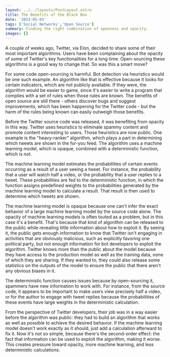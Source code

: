 ```yaml
---
layout: ../../layouts/PostLayout.astro
title: The Benefits of the Black Box
date: '2023-05-03'
tags: ['Social Networks','Open Source']
summary: Finding the right combination of openness and opacity.
images: []
---
```


A couple of weeks ago, Twitter, via Elon, decided to share some of their most important algorithms. Users have been complaining about the opacity of some of Twitter's key functionalities for a long time. Open-sourcing these algorithms is a good way to change that. So was this a smart move?

For some code open-sourcing is harmful. Bot detection via heuristics would be one such example. An algorithm like that is effective because it looks for certain indicators, which are not publicly available. If they were, the algorithm would be easier to game, since it's easier to write a program that complies with a set of rules when those rules are known. The benefits of open source are still there - others discover bugs and suggest improvements, which has been happening for the Twitter code - but the harm of the rules being known can easily outweigh those benefits.

Before the Twitter source code was released, it was benefiting from opacity in this way. Twitter uses heuristics to eliminate spammy content and promote content interesting to users. Those heuristics are now public. One example is the "heavy-ranker" algorithm, which plays a part in determining which tweets are shown in the for-you feed. The algorithm uses a machine learning model, which is opaque, combined with a deterministic function, which is not.

The machine learning model estimates the probabilities of certain events occurring as a result of a user seeing a tweet. For instance, the probability that a user will watch half a video, or the probability that a user replies to a tweet. These probabilities are fed to the deterministic function, in which the function assigns predefined weights to the probabilities generated by the machine learning model to calculate a result. That result is then used to determine which tweets are shown.

The machine learning model is opaque because one can't infer the exact behavior of a large machine learning model by the source code alone. The opacity of machine learning models is often touted as a problem, but in this case it's a benefit. That's because that kind of algorithm can be released to the public while revealing little information about how to exploit it. By seeing it, the public gets enough information to know that Twitter isn't engaging in activities that are obviously malicious, such as explicitly favoring one political party, but not enough information for bot developers to exploit the algorithm. Twitter knows more than the public about the model because they have access to the production model as well as the training data, none of which they are sharing. If they wanted to, they could also release some statistics on the outputs of the model to ensure the public that there aren't any obvious biases in it.

The deterministic function causes issues because by open-sourcing it, spammers have new information to work with. For instance, from the source code, it appears to be important to make users view precisely half a video, or for the author to engage with tweet replies because the probabilities of these events have large weights in the deterministic calculation.

From the perspective of Twitter developers, their job was in a way easier before the algorithm was public: they had to build an algorithm that works as well as possible to achieve the desired behavior. If the machine learning model doesn't work exactly as it should, just add a calculation afterward to fix it. Now it's not so simple, because there's the second-order effect: the fact that information can be used to exploit the algorithm, making it worse. This creates pressure toward opacity, more machine learning, and less deterministic calculations.
